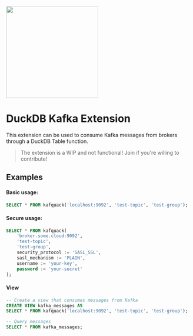 <img src="https://github.com/user-attachments/assets/46a5c546-7e9b-42c7-87f4-bc8defe674e0" width=250 />

# DuckDB Kafka Extension

This extension can be used to consume Kafka messages from brokers through a DuckDB Table function.

> The extension is a WIP and not functional! Join if you're willing to contribute!

## Examples

#### Basic usage:
```sql
SELECT * FROM kafquack('localhost:9092', 'test-topic', 'test-group');
```

#### Secure usage:

```sql
SELECT * FROM kafquack(
    'broker.some.cloud:9092', 
    'test-topic',
    'test-group',
    security_protocol := 'SASL_SSL',
    sasl_mechanism := 'PLAIN',
    username := 'your-key',
    password := 'your-secret'
);
```

#### View
```sql
-- Create a view that consumes messages from Kafka
CREATE VIEW kafka_messages AS 
SELECT * FROM kafquack('localhost:9092', 'test-topic', 'test-group');

-- Query messages
SELECT * FROM kafka_messages;
```
